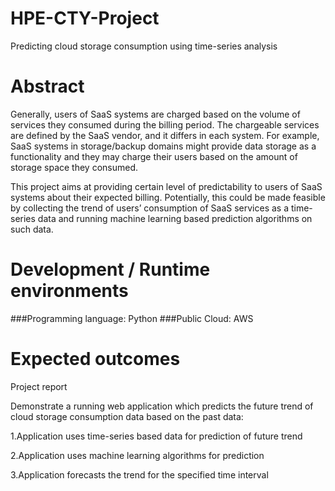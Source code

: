 # HPE-CTY-Project
Predicting cloud storage consumption using time-series analysis

# Abstract
Generally, users of SaaS systems are charged based on the volume of services they consumed
during the billing period. The chargeable services are defined by the SaaS vendor, and it differs in each system. For example, SaaS systems in storage/backup domains might provide data storage as a functionality and they may charge their users based on the amount of storage space they consumed.

This project aims at providing certain level of predictability to users of SaaS systems about their expected billing. Potentially, this could be made feasible by collecting the trend of users’ consumption of SaaS services as a time-series data and running machine learning based prediction algorithms on such data.

# Development / Runtime environments
###Programming language: Python
###Public Cloud: AWS

# Expected outcomes
Project report

Demonstrate a running web application which predicts the future trend of cloud storage
consumption data based on the past data:

1.Application uses time-series based data for prediction of future trend

2.Application uses machine learning algorithms for prediction

3.Application forecasts the trend for the specified time interval